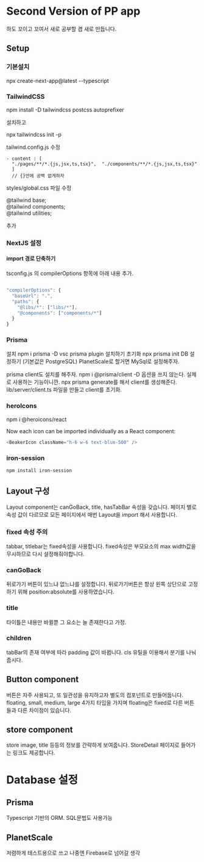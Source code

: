 # Second Version of PP app

하도 꼬이고 꼬여서 새로 공부할 겸 새로 만듭니다.

## Setup

### 기본설치

npx create-next-app@latest --typescript

### TailwindCSS

npm install -D tailwindcss postcss autoprefixer

설치하고

npx tailwindcss init -p

tailwind.config.js 수정

```
- content : [
  "./pages/**/*.{js,jsx,ts,tsx}",  "./components/**/*.{js,jsx,ts,tsx}"
  ]
  // {}안에 공백 없게하자

```

styles/global.css 파일 수정

@tailwind base;  
@tailwind components;  
@tailwind utilities;

추가

### NextJS 설정

#### import 경로 단축하기

tsconfig.js 의 compilerOptions 항목에 아래 내용 추가.

```javascript

"compilerOptions": {
  "baseUrl": ".",
  "paths": {
    "@libs/*": ["libs/*"],
    "@components": ["components/*"]
  }
}

```

### Prisma

설치
npm i prisma -D
vsc prisma plugin 설치하기
초기화
npx prisma init
DB 설정하기 (기본값은 PostgreSQL)
PlanetScale로 할거면 MySql로 설정해주자.

prisma client도 설치를 해주자.
npm i @prisma/client
-D 옵션을 쓰지 않는다. 실제로 사용하는 기능이니깐.
npx prisma generate를 해서 client를 생성해준다.
lib/server/client.ts 파일을 만들고 client를 초기화.

### heroIcons

npm i @heroicons/react

Now each icon can be imported individually as a React component:

```javascript
<BeakerIcon className="h-6 w-6 text-blue-500" />
```

### iron-session

```bash
npm install iron-session
```

## Layout 구성

Layout component는 canGoBack, title, hasTabBar 속성을 갖습니다. 페이지 별로 속성 값이 다르므로 모든 페이지에서 매번 Layout을 import 해서 사용합니다.

### fixed 속성 주의

tabbar, titlebar는 fixed속성을 사용합니다. fixed속성은 부모요소의 max width값을 무시하므로 다시 설정해줘야합니다.

### canGoBack

뒤로가기 버튼이 있느냐 없느냐를 설정합니다. 뒤로가기버튼은 항상 왼쪽 상단으로 고정하기 위해 position:absolute를 사용하였습니다.

### title

타이틀은 내용만 바뀔뿐 그 요소는 늘 존재한다고 가정.

### children

tabBar의 존재 여부에 따라 padding 값이 바뀝니다. cls 유틸을 이용해서 분기를 나눠줍시다.

## Button component

버튼은 자주 사용되고, 또 일관성을 유지하고자 별도의 컴포넌트로 만들어둡니다.
floating, small, medium, large 4가지 타입을 가지며 floating은 fixed로 다른 버튼들과 다른 차이점이 있습니다.

## store component

store image, title 등등의 정보를 간략하게 보여줍니다.
StoreDetail 페이지로 들어가는 링크도 제공합니다.

# Database 설정

## Prisma

Typescript 기반의 ORM.
SQL문법도 사용가능

## PlanetScale

저렴하게 테스트용으로 쓰고 나중엔 Firebase로 넘어갈 생각
